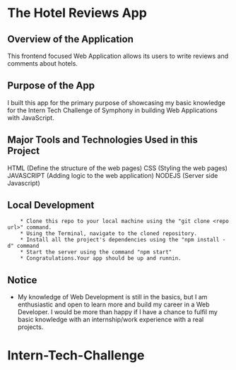 # The Hotel Reviews App

## Overview of the Application
This frontend focused Web Application allows its users to write reviews and comments about hotels.

## Purpose of the App
I built this app for the primary purpose of showcasing my basic knowledge for the Intern Tech Challenge of Symphony in building Web Applications with JavaScript.

## Major Tools and Technologies Used in this Project
HTML (Define the structure of the web pages)
CSS (Styling the web pages)
JAVASCRIPT (Adding logic to the web application)
NODEJS (Server side Javascript)

## Local Development
```
    * Clone this repo to your local machine using the "git clone <repo url>" command.
    * Using the Terminal, navigate to the cloned repository.
    * Install all the project's dependencies using the "npm install -d" command
    * Start the server using the command "npm start"
    * Congratulations.Your app should be up and runnin.
```

## Notice
* My knowledge of Web Development is still in the basics, but I am enthusiastic and open to learn more and build my career in a Web Developer. I would be more than happy if I have a chance to fulfil my basic knowledge with an internship/work experience with a real projects.







# Intern-Tech-Challenge
